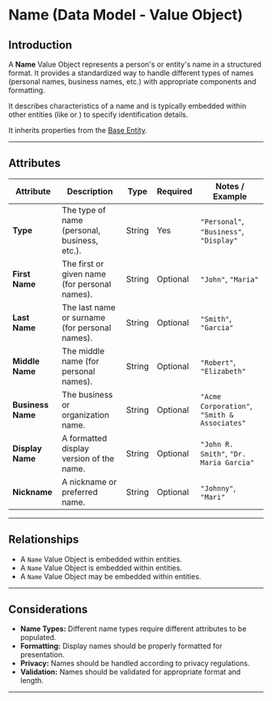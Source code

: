 # **Name** (Data Model - Value Object)

## **Introduction**

A **Name** Value Object represents a person's or entity's name in a structured format. It provides a standardized way to
handle different types of names (personal names, business names, etc.) with appropriate components and formatting.

It describes characteristics of a name and is typically embedded within other entities (like or ) to specify
identification details.

It inherits properties from the [Base Entity](../../foundation/base_entity.md).

---

## **Attributes**

| Attribute         | Description                                    | Type   | Required | Notes / Example                              |
| ----------------- | ---------------------------------------------- | ------ | -------- | -------------------------------------------- |
| **Type**          | The type of name (personal, business, etc.).   | String | Yes      | `"Personal"`, `"Business"`, `"Display"`      |
| **First Name**    | The first or given name (for personal names).  | String | Optional | `"John"`, `"Maria"`                          |
| **Last Name**     | The last name or surname (for personal names). | String | Optional | `"Smith"`, `"Garcia"`                        |
| **Middle Name**   | The middle name (for personal names).          | String | Optional | `"Robert"`, `"Elizabeth"`                    |
| **Business Name** | The business or organization name.             | String | Optional | `"Acme Corporation"`, `"Smith & Associates"` |
| **Display Name**  | A formatted display version of the name.       | String | Optional | `"John R. Smith"`, `"Dr. Maria Garcia"`      |
| **Nickname**      | A nickname or preferred name.                  | String | Optional | `"Johnny"`, `"Mari"`                         |

---

## **Relationships**

- A `Name` Value Object is embedded within entities.
- A `Name` Value Object is embedded within entities.
- A `Name` Value Object may be embedded within entities.

---

## **Considerations**

- **Name Types:** Different name types require different attributes to be populated.
- **Formatting:** Display names should be properly formatted for presentation.
- **Privacy:** Names should be handled according to privacy regulations.
- **Validation:** Names should be validated for appropriate format and length.

---
